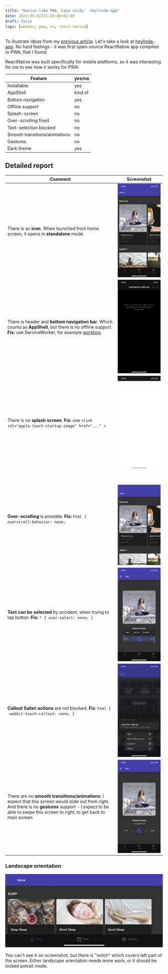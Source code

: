 ```yaml
---
title: "Native-like PWA. Case study:  heylinda-app"
date: 2023-09-01T21:19:00+02:00
draft: false
tags: [webdev, pwa, ux, react-native]
---
```


To illustrate ideas from my [previous article](/content/posts/native-like-pwa/index.md). Let's take a look at [heylinda-app](https://github.com/heylinda/heylinda-app). No hard feelings - it was first open-source ReactNative app compiled to PWA, that I found.

ReactNative was built specifically for mobile platforms, so it was interesting for me to see how it works for PWA.



| Feature                       | yes/no  |
| ----------------------------- | ------- |
| Installable                   | yes     |
| AppShell                      | kind of |
| Bottom navigation             | yes     |
| Offline support               | no      |
| Splash-screen                 | no      |
| Over-scrolling fixed          | no      |
| Text-selection blocked        | no      |
| Smooth transitions/animations | no      |
| Gestures                      | no      |
| Dark theme                    | yes     |

## Detailed report

| Comment                                                                                                                                                                                                                    | Screenshot   |
| -------------------------------------------------------------------------------------------------------------------------------------------------------------------------------------------------------------------------- | ------------ |
| There is an **icon**. When launched from home screen, it opens in **standalone** mode.                                                                                                                                     | ![](./1.png) |
| There is header and **bottom navigation bar**. Which counts as **AppShell**, but there is no offline support. **Fix:** use ServiceWorker, for example [workbox](https://developer.chrome.com/docs/workbox/).               | ![](./2.png) |
| There is no **splash screen**. **Fix:** use `<link rel="apple-touch-startup-image" href="..." >`                                                                                                                           | ![](./3.png) |
| **Over-scrolling** is possible. **Fix:** `html { overscroll-behavior: none;`                                                                                                                                               | ![](./4.png) |
| **Text can be selected** by accident, when trying to tap button. **Fix:** `* { user-select: none; }`                                                                                                                       | ![](./5.png) |
| **Callout Safari actions** are not blocked. **Fix**: `html { -webkit-touch-callout: none; }`                                                                                                                               | ![](./6.png) |
| There are no **smooth transitions/animations**. I expect that this screen would slide out from right. And there is no **gestures** support - I expect to be able to swipe this screen to right, to get back to main screen | ![](./7.png) |

### Landscape orientation

![](./8.png)

You can't see it on screenshot, but there is "notch" which covers left part of the screen. Either landscape orientation needs more work, or it should be locked potrait mode.
